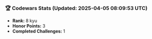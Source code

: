 ### 🏆 Codewars Stats (Updated: 2025-04-05 08:09:53 UTC)

- **Rank:** 8 kyu
- **Honor Points:** 3
- **Completed Challenges:** 1
